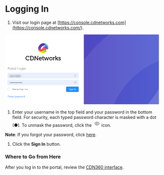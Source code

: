 <!--?xml version="1.0" encoding="utf-8"?-->

# Logging In

1. Visit our login page at [https://console.cdnetworks.com](<https://console.cdnetworks.com/>).

<!-- -->

![null](<../Resources/Images/Login Page.png>)

1. Enter your username in the top field and your password in the bottom field. For security, each typed password character is masked with a dot (●). To unmask the password, click the ![null](<../Resources/Images/eye icon.png>) icon.

<!-- -->

**Note**: If you forgot your password, click [here](<Forgot Your Password.htm>).

1. Click the **Sign In** button.

<!-- -->



### Where to Go from Here

After you log in to the portal, review the [CDN360 interface](<../CDN 360 Portal Controls/Navigating the CDN360 User Interface.htm>).

